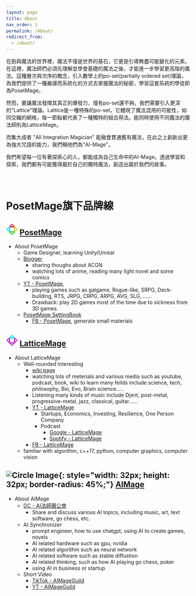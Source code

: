 ```yaml
---
layout: page
title: About
nav_order: 1
permalink: /About/
redirect_from:
  - /about/
---
```


在劍與魔法的世界裡，魔法不僅是世界的基石，它更是引導無盡可能變化的元素。在這裡，魔法師們必須先理解並學會基礎的魔法之後，才能進一步學習更高階的魔法。這種層次與次序的概念，引入數學上的po-set(partially ordered set)理論，為我們提供了一種嚴謹而系統化的方式去掌握魔法的秘密，學習這套系統的學徒即為PosetMage。

然而，要讓魔法發揮其真正的爆發力，僅有po-set還不夠，我們需要引入更深的"Lattice"理論。Lattice是一種特殊的po-set，它體現了魔法混用的可能性，如同交織的網格，每一節點都代表了一種獨特的組合用法。能同時使用不同魔法的魔法師則為LatticeMage。

而集大成者 "All Integration Magician" 能融會貫通舊有魔法，在此之上創新出更為強大咒語的能力，我們稱他們為"AI-Mage"。

我們希望每一位有著探索心的人，都能成為自己生命中的AI-Mage。透過學習和探索，我們都有可能獲得屬於自己的獨特魔法，創造出屬於我們的故事。

<div style="height: 30px;"></div>

# PosetMage旗下品牌線

## <img src="/Icon/New/PosetMage_t.png" Height="32" /> [PosetMage](/)
* About PosetMage
  * Game Designer, learning Unity/Unreal
  * [Blogger](/blogger)
    * sharing thoughs about ACGN
    * watching lots of anime, reading many light novel and some comics
  * [YT - PosetMage](https://youtube.com/@PosetMage), 
    * playing games such as galgame, Rogue-like, SRPG, Deck-building, RTS, JRPG, CRPG, ARPG, AVG, SLG, ......
    * Drawback: play 2D games most of the time due to sickness from 3D games.
  * [PosetMage SettingBook](/SettingBook/)
    * [FB - PosetMage](https://www.facebook.com/posetmage), generate small materials


## <img src="/Icon/New/QuantumNecro_t.png" Height="32" /> [LatticeMage](https://wiki.posetmage.com)
* About LatticeMage
  * Well-rounded Interesting
    * [wiki page](https://wiki.posetmage.com)
    * watching lots of meterials and various media such as youtube, podcast, book, wiki to learn many feilds include science, tech, philosophy, Bio, Evo, Brain science.....
    * Listening many kinds of music include Djent, post-metal, progressive-metal, jazz, classical, guitar......
    * [YT - LatticeMage](https://youtube.com/@LatticeMage)
      * Startups, Economics, Investing, Resilience, One Person Company
      * Podcast
        * [Google - LatticeMage](https://podcasts.google.com/feed/aHR0cHM6Ly9hbmNob3IuZm0vcy9kY2Q0MDYwYy9wb2RjYXN0L3Jzcw)
        * [Spotify - LatticeMage](https://podcasters.spotify.com/pod/show/latticemage/)
    * [FB - LatticeMage](https://www.facebook.com/latticemage)
  * familiar with algorithm, c++17, python, computer graphics, computer vision


## ![Circle Image](/Images/AIMage/LOGO.png){: style="width: 32px; height: 32px; border-radius: 45%;"} [AIMage](https://discord.gg/xHjzATYCfN)
* About AIMage
  * [DC - AI法師團公會](https://discord.gg/rNUGE7fzY8)
    * Share and discuss various AI topics, including music, art, text software, go chess, etc.
  * AI Synchronizer
    * prompt engineer, how to use chatgpt, using AI to create games, novels
    * AI related hardware such as gpu, nvidia
    * AI related algorithm such as neural network
    * AI related software such as stable diffustion
    * AI related thinking, such as how AI playing go chess, poker
    * using AI in business or startup
  * Short Video
    * [TikTok - AIMageGuild](https://www.tiktok.com/@aimageguild)
    * [YT - AIMageGuild](https://www.youtube.com/@AIMageGuild/shorts)
